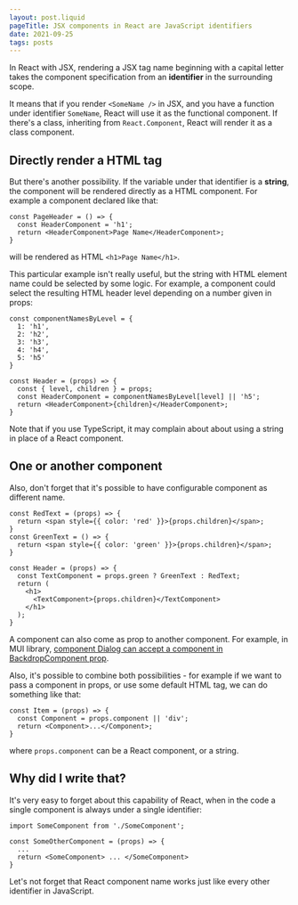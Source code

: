```yaml
---
layout: post.liquid
pageTitle: JSX components in React are JavaScript identifiers
date: 2021-09-25
tags: posts
---
```


In React with JSX, rendering a JSX tag name beginning with a capital letter takes the component specification from an **identifier** in the surrounding scope.

It means that if you render `<SomeName />` in JSX, and you have a function under identifier `SomeName`, React will use it as the functional component. If there's a class, inheriting from `React.Component`, React will render it as a class component.

## Directly render a HTML tag

But there's another possibility. If the variable under that identifier is a **string**, the component will be rendered directly as a HTML component. For example a component declared like that:

```
const PageHeader = () => {
  const HeaderComponent = 'h1';
  return <HeaderComponent>Page Name</HeaderComponent>;
}
```
will be rendered as HTML `<h1>Page Name</h1>`.

This particular example isn't really useful, but the string with HTML element name could be selected by some logic. For example, a component could select the resulting HTML header level depending on a number given in props:

```
const componentNamesByLevel = {
  1: 'h1',
  2: 'h2',
  3: 'h3',
  4: 'h4',
  5: 'h5'
}

const Header = (props) => {
  const { level, children } = props;
  const HeaderComponent = componentNamesByLevel[level] || 'h5';
  return <HeaderComponent>{children}</HeaderComponent>;
}
```

Note that if you use TypeScript, it may complain about about using a string in place of a React component.

## One or another component

Also, don't forget that it's possible to have configurable component as different name.
```
const RedText = (props) => {
  return <span style={{ color: 'red' }}>{props.children}</span>;
}
const GreenText = () => {
  return <span style={{ color: 'green' }}>{props.children}</span>;
}

const Header = (props) => {
  const TextComponent = props.green ? GreenText : RedText;
  return (
    <h1>
      <TextComponent>{props.children}</TextComponent>
    </h1>
  );
}
```
A component can also come as prop to another component. For example, in MUI library, [component Dialog can accept a component in BackdropComponent prop](https://mui.com/material-ui/api/dialog/).

Also, it's possible to combine both possibilities - for example if we want to pass a component in props, or use some default HTML tag, we can do something like that:
```
const Item = (props) => {
  const Component = props.component || 'div';
  return <Component>...</Component>;
}
```
where `props.component` can be a React component, or a string.

## Why did I write that?

It's very easy to forget about this capability of React, when in the code a single component is always under a single identifier:
```
import SomeComponent from './SomeComponent';

const SomeOtherComponent = (props) => {
  ...
  return <SomeComponent> ... </SomeComponent>
}
```

Let's not forget that React component name works just like every other identifier in JavaScript.

